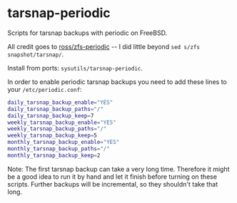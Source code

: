 # tarsnap-periodic
Scripts for tarsnap backups with periodic on FreeBSD.

All credit goes to [ross/zfs-periodic](https://github.com/ross/zfs-periodic) -- I did little beyond `sed s/zfs snapshot/tarsnap/`.

Install from ports: `sysutils/tarsnap-periodic`.

In order to enable periodic tarsnap backups you need
to add these lines to your `/etc/periodic.conf`:

```sh
daily_tarsnap_backup_enable="YES"
daily_tarsnap_backup_paths="/"
daily_tarsnap_backup_keep=7
weekly_tarsnap_backup_enable="YES"
weekly_tarsnap_backup_paths="/"
weekly_tarsnap_backup_keep=5
monthly_tarsnap_backup_enable="YES"
monthly_tarsnap_backup_paths="/"
monthly_tarsnap_backup_keep=2
```

Note: The first tarsnap backup can take a very long time. Therefore it might be a good idea to run it by hand and let it finish before turning on these scripts. Further backups will be incremental, so they shouldn't take that long.
